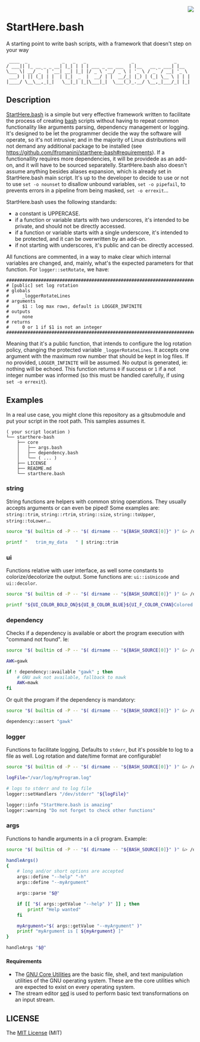 <img align="right" src="https://cdn.rawgit.com/sindresorhus/awesome/d7305f38d29fed78fa85652e3a63e154dd8e8829/media/badge.svg">

# StartHere.bash
A starting point to write bash scripts, with a framework that doesn't step on your way

```
 ____  _             _   _   _                 _               _     
/ ___|| |_ __ _ _ __| |_| | | | ___ _ __ ___  | |__   __ _ ___| |__  
\___ \| __/ _` | '__| __| |_| |/ _ \ '__/ _ \ | '_ \ / _` / __| '_ \ 
 ___) | || (_| | |  | |_|  _  |  __/ | |  __/_| |_) | (_| \__ \ | | |
|____/ \__\__,_|_|   \__|_| |_|\___|_|  \___(_)_.__/ \__,_|___/_| |_|

```

## Description

[StartHere.bash](https://github.com/lfromanini/starthere-bash) is a simple but very effective framework written to facilitate the process of creating [bash](https://en.wikipedia.org/wiki/Bash_(Unix_shell)) scripts without having to repeat common functionality like arguments parsing, dependency management or logging. It's designed to be let the programmer decide the way the software will operate, so it's not intrusive; and in the majority of Linux distributions will not demand any additional package to be installed (see https://github.com/lfromanini/starthere-bash#requirements). If a functionallity requires more dependencies, it will be providede as an add-on, and it will have to be sourced separatelly. StartHere.bash also doesn't assume anything besides aliases expansion, which is already set in StartHere.bash main script. It's up to the developer to decide to use or not to use `set -o nounset` to disallow unbound variables, `set -o pipefail`, to prevents errors in a pipeline from being masked, `set -o errexit`...

StartHere.bash uses the following standards:

* a constant is UPPERCASE.
* if a function or variable starts with two underscores, it's intended to be private, and should not be directly accessed.
* if a function or variable starts with a single underscore, it's intended to be protected, and it can be overwritten by an add-on.
* if not starting with underscores, it's public and can be directly accessed.

All functions are commented, in a way to make clear which internal variables are changed, and, mainly, what's the expected parameters for that function.
For `logger::setRotate`, we have:

```text
###############################################################################
# [public] set log rotation
# globals
#     _loggerRotateLines
# arguments
#     $1 : log max rows, default is LOGGER_INFINITE
# outputs
#     none
# returns
#     0 or 1 if $1 is not an integer
###############################################################################
```

Meaning that it's a public function, that intends to configure the log rotation policy, changing the protected variable `_loggerRotateLines`. It accepts one argument with the maximum row number that should be kept in log files. If no provided, `LOGGER_INFINITE` will be assumed. No output is generated, ie: nothing will be echoed. This function returns `0` if success or `1` if a not integer number was informed (so this must be handled carefully, if using `set -o errexit`).

## Examples

In a real use case, you might clone this repository as a gitsubmodule and put your script in the root path. This samples assumes it.

```text
( your script location )
└── starthere-bash
    ├── core
    │   ├── args.bash
    │   ├── dependency.bash
    │   └── ( ... )
    ├── LICENSE
    ├── README.md
    └── starthere.bash
```

### string

String functions are helpers with common string operations. They usually accepts arguments or can even be piped! Some examples are: `string::trim`, `string::rtrim`, `string::size`, `string::toUpper`, `string::toLower`...

```bash
source "$( builtin cd -P -- "$( dirname -- "${BASH_SOURCE[0]}" )" &> /dev/null && pwd )"/starthere-bash/starthere.bash

printf "   trim_my_data   " | string::trim
```

### ui

Functions relative with user interface, as well some constants to colorize/decolorize the output. Some functions are: `ui::isUnicode` and `ui::decolor`.

```bash
source "$( builtin cd -P -- "$( dirname -- "${BASH_SOURCE[0]}" )" &> /dev/null && pwd )"/starthere-bash/starthere.bash

printf "${UI_COLOR_BOLD_ON}${UI_B_COLOR_BLUE}${UI_F_COLOR_CYAN}Colored output${UI_COLOR_RESET}"
```

### dependency

Checks if a dependency is available or abort the program execution with "command not found". Ie:

```bash
source "$( builtin cd -P -- "$( dirname -- "${BASH_SOURCE[0]}" )" &> /dev/null && pwd )"/starthere-bash/starthere.bash

AWK=gawk

if ! dependency::available "gawk" ; then
	# GNU awk not available, fallback to mawk
	AWK=mawk
fi
```

Or quit the program if the dependency is mandatory:

```bash
source "$( builtin cd -P -- "$( dirname -- "${BASH_SOURCE[0]}" )" &> /dev/null && pwd )"/starthere-bash/starthere.bash

dependency::assert "gawk"
```

### logger

Functions to facilitate logging. Defaults to `stderr`, but it's possible to log to a file as well. Log rotation and date/time format are configurable!

```bash
source "$( builtin cd -P -- "$( dirname -- "${BASH_SOURCE[0]}" )" &> /dev/null && pwd )"/starthere-bash/starthere.bash

logFile="/var/log/myProgram.log"

# logs to stderr and to log file
logger::setHandlers "/dev/stderr" "${logFile}"

logger::info "StartHere.bash is amazing"
logger::warning "Do not forget to check other functions"
```

### args

Functions to handle arguments in a cli program. Example:

```bash
source "$( builtin cd -P -- "$( dirname -- "${BASH_SOURCE[0]}" )" &> /dev/null && pwd )"/starthere-bash/starthere.bash

handleArgs()
{
	# long and/or short options are accepted
	args::define "--help" "-h"
	args::define "--myArgument"

	args::parse "$@"

	if [[ "$( args::getValue "--help" )" ]] ; then
		printf "Help wanted"
	fi

	myArgument="$( args::getValue "--myArgument" )"
	printf "myArgument is [ ${myArgument} ]"
}

handleArgs "$@"
```

#### Requirements

* The [GNU Core Utilities](https://en.wikipedia.org/wiki/GNU_Core_Utilities) are the basic file, shell, and text manipulation utilities of the GNU operating system. These are the core utilities which are expected to exist on every operating system.
* The stream editor [sed](https://linux.die.net/man/1/sed) is used to perform basic text transformations on an input stream.

## LICENSE

The [MIT License](https://github.com/lfromanini/starthere-bash/blob/main/LICENSE) (MIT)
